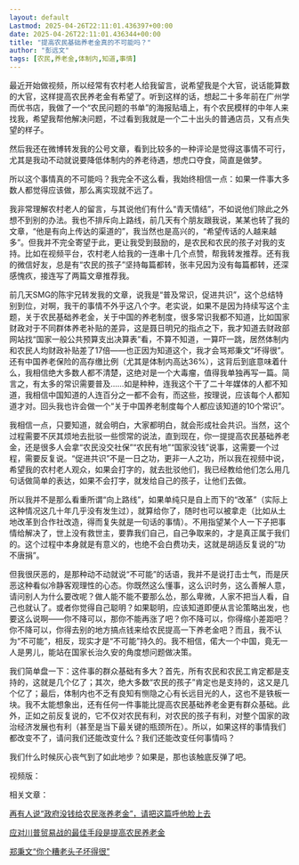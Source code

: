 ```yaml
---
layout: default
Lastmod: 2025-04-26T22:11:01.436397+00:00
date: 2025-04-26T22:11:01.436344+00:00
title: "提高农民基础养老金真的不可能吗？"
author: "彭远文"
tags: [农民,养老金,体制内,知道,事情]
---
```


最近开始做视频，所以经常有农村老人给我留言，说希望我是个大官，说话能算数的大官，这样提高农民养老金有希望了。听到这样的话，想起二十多年前在广州学而优书店，我做了一个“农民问题的书单”的海报贴墙上，有个农民模样的中年人来找我，希望我帮他解决问题，不过看到我就是一个二十出头的普通店员，又有点失望的样子。

然后我还在微博转发我的公号文章，看到比较多的一种评论是觉得这事情不可行，尤其是我动不动就说要降低体制内的养老待遇，想虎口夺食，简直是做梦。

所以这个事情真的不可能吗？我完全不这么看，我始终相信一点：如果一件事大多数人都觉得应该做，那么离实现就不远了。

我非常理解农村老人的留言，与其说他们有什么“青天情结”，不如说他们除此之外想不到别的办法。我也不排斥向上路线，前几天有个朋友跟我说，某某也转了我的文章，“他是有向上传达的渠道的”，我当然也是高兴的，“希望传话的人越来越多”。但我并不完全寄望于此，更让我受到鼓励的，是农民和农民的孩子对我的支持。比如在视频平台，农村老人给我的一连串十几个点赞，帮我转发推荐。还有我的微信好友，总是有“农民的孩子”坚持每篇都转，张丰兄因为没有每篇都转，还深感愧疚，接连写了两篇文章推荐我。

前几天SMG的陈宇兄转发我的文章，说我是“普及常识，促进共识”，这个总结特别到位，对啊，我干的事情不外乎这八个字。老实说，如果不是因为持续写这个主题，关于农民基础养老金，关于中国的养老制度，很多常识我都不知道，比如国家财政对于不同群体养老补贴的差异，这是聂日明兄的指点之下，我才知道去财政部网站找“国家一般公共预算支出决算表”看，不算不知道，一算吓一跳，居然体制内和农民人均财政补贴差了17倍——也正因为知道这个，我才会骂郑秉文“坏得很”。还有中国养老保险的高存缴比例（尤其是体制内高达36%），这背后到底意味着什么，我相信绝大多数人都不清楚，这绝对是一个大毒瘤，值得我单独再写一篇。简言之，有太多的常识需要普及……如是种种，连我这个干了二十年媒体的人都不知道，我相信中国知道的人连百分之一都不会有，而这些，按理说，应该每个人都知道才对。回头我也许会做一个“关于中国养老制度每个人都应该知道的10个常识”。

我相信一点，只要知道，就会明白，大家都明白，就会形成社会共识。当然，这个过程需要不厌其烦地去批驳一些惯常的说法，直到现在，你一提提高农民基础养老金，还是很多人会拿“农民没交社保”“农民有地”“国家没钱”说事，这需要一个过程，需要反复说。“促进共识”不是一日之功，更非一人之功，所以我在视频中说，希望我的农村老人观众，如果会打字的，就去批驳他们，我已经教给他们怎么用几句话做简单的表达，如果不会打字，就发给自己的孩子，让他们去做。

所以我并不是那么看重所谓“向上路线”，如果单纯只是自上而下的“改革”（实际上这种情况这几十年几乎没有发生过），就算给你了，随时也可以被拿走（比如从土地改革到合作社改造，得而复失就是一句话的事情）。不用指望某个人一下子把事情给解决了，世上没有救世主，要靠我们自己，自己争取来的，才是真正属于我们的。这个过程中本身就是有意义的，也绝不会白费功夫，这就是胡适反复说的“功不唐捐”。

但我很厌恶的，是那种动不动就说“不可能”的话语，我并不是说打击士气，而是厌恶这种看似冷静客观理性的心态。你既然这么懂事，这么识时务，这么善解人意，请问别人为什么要改呢？做人能不能不要那么怂，那么卑微，人家不把当人看，自己也就认了。或者你觉得自己聪明？如果聪明，应该知道即便从言论策略出发，也要这么说啊——你不降可以，那你不能再涨了吧？你不降可以，你得缩小差距吧？你不降可以，你得去别的地方搞点钱来给农民提高一下养老金吧？而且，我不认为“不可能”，相反，现实才是“不可能”持久的。我不相信，偌大一个中国，竟无一人是男儿，能站在国家长治久安的角度想问题做决策。

我们简单盘一下：这件事的群众基础有多大？首先，所有农民和农民工肯定都是支持的，这就是几个亿了；其次，绝大多数“农民的孩子”肯定也是支持的，这又是几个亿了；最后，体制内也不乏有良知有恻隐之心有长远目光的人，这也不是铁板一块。我不太能想象出，还有任何一件事能比提高农民基础养老金更有群众基础。此外，正如之前反复说的，它不仅对农民有利，对农民的孩子有利，对整个国家的政治经济发展也有利（甚至是当下最关键的瓶颈所在）。所以，如果这样的事情我们都改变不了，请问我们还能改变什么？我们还能改变任何事情吗？

我们什么时候灰心丧气到了如此地步？如果是，那也该触底反弹了吧。

视频版：

相关文章：

[再有人说“政府没钱给农民涨养老金”，请把这篇呼他脸上去](https://mp.weixin.qq.com/s?__biz=Mzk1Nzk2NzAwMw==&mid=2247483710&idx=1&sn=beb7780a13418458681f43011b99efca&scene=21#wechat_redirect)

[应对川普贸易战的最佳手段是提高农民养老金](https://mp.weixin.qq.com/s?__biz=Mzk1Nzk2NzAwMw==&mid=2247483725&idx=1&sn=ca019d994ed6cec5f3b529767a81bdb7&scene=21#wechat_redirect)

[郑秉文“你个糟老头子坏得很”](https://mp.weixin.qq.com/s?__biz=Mzk1Nzk2NzAwMw==&mid=2247483719&idx=1&sn=d68ec3c469ad8107d6866b7b600c82f9&scene=21#wechat_redirect)

